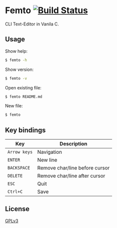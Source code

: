 # Femto [![Build Status](https://travis-ci.com/3vilcookie/femto.svg?branch=master)](https://travis-ci.com/3vilcookie/femto)

CLI Text-Editor in Vanila C.

## Usage

Show help:

```bash
$ femto -h
```
Show version: 
```bash
$ femto -v
```

Open existing file:
```bash
$ femto README.md
```

New file:
```bash
$ femto
```

## Key bindings

| Key          | Description                    |
|--------------|--------------------------------| 
| `Arrow keys` | Navigation                     |
| `ENTER`      | New line                       |
| `BACKSPACE`  | Remove char/line before cursor |
| `DELETE`     | Remove char/line after cursor  |
| `ESC`        | Quit                           |
| `Ctrl+C`     | Save                           |

## License

[GPLv3](https://www.gnu.org/licenses/gpl-3.0.html)
